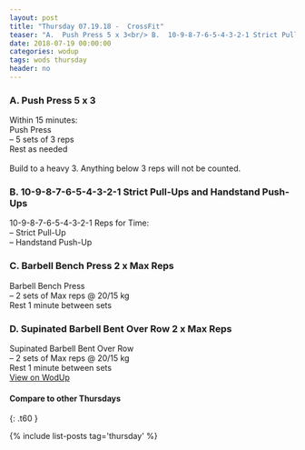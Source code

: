 ```yaml
---
layout: post
title: "Thursday 07.19.18 -  CrossFit"
teaser: "A.  Push Press 5 x 3<br/> B.  10-9-8-7-6-5-4-3-2-1 Strict Pull-Ups and Handstand Push-Ups<br/> C.  Barbell Bench Press 2 x Max Reps<br/> D.  Supinated Barbell Bent Over Row 2 x Max Reps"
date: 2018-07-19 00:00:00
categories: wodup
tags: wods thursday
header: no
---
```



<h3>A.  Push Press 5 x 3</h3>
Within 15 minutes:<br/>
Push Press<br/>– 5 sets of 3 reps <br/>Rest as needed<br/><br/>Build to a heavy 3.  Anything below 3 reps will not be counted.
<h3>B.  10-9-8-7-6-5-4-3-2-1 Strict Pull-Ups and Handstand Push-Ups</h3>
10-9-8-7-6-5-4-3-2-1 Reps for Time:<br/>– Strict Pull-Up<br/>– Handstand Push-Up<br/>
<h3>C.  Barbell Bench Press 2 x Max Reps</h3>
Barbell Bench Press<br/>– 2 sets of Max reps  @ 20/15 kg<br/>Rest 1 minute between sets<br/>
<h3>D.  Supinated Barbell Bent Over Row 2 x Max Reps</h3>
Supinated Barbell Bent Over Row<br/>– 2 sets of Max reps  @ 20/15 kg<br/>Rest 1 minute between sets<br/>
<a href="https://www.wodup.com/gyms/asphodel/wods/7385" target="blank">View on WodUp</a>


#### Compare to other Thursdays
{: .t60 }

{% include list-posts tag='thursday' %}